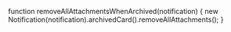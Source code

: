 function removeAllAttachmentsWhenArchived(notification)
{
  new Notification(notification).archivedCard().removeAllAttachments();
}
